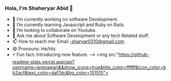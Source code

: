 ### Hola, I'm Shaheryar Abid 👋

- 🔭 I’m currently working on software Development.
- 🌱 I’m currently learning Javascript and Ruby on Rails.
- 👯 I’m looking to collaborate on Youtube.
- 💬 Ask me about Software Development or any tech Related stuff.
- 📫 How to reach me: Email -sharyar0310@gmail.com.
- 😄 Pronouns: He/His
- ⚡ Fun fact: Introducing new feature.
-->
<img src:"https://github-readme-stats.vercel.app/api?username=iampawan&&show_icons=true&title_color=ffffff&icon_color=bb2acf&text_color=daf7dc&bg_color=151515">
